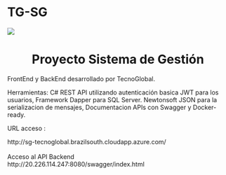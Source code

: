 # TG-SG
<p align="left">
   <img src="https://img.shields.io/badge/STATUS-EN%20DESAROLLO-green">
</p>
<h1 align="center"> Proyecto Sistema de Gestión </h1>

FrontEnd y BackEnd desarrollado por TecnoGlobal.

Herramientas:
C# REST API utilizando autenticación basica JWT para los usuarios,
Framework Dapper para SQL Server.
Newtonsoft JSON para la serializacion de mensajes,
Documentacion APIs con Swagger y Docker-ready.

URL acceso : 
<p>
http://sg-tecnoglobal.brazilsouth.cloudapp.azure.com/ <br/><br/>
Acceso al API Backend <br/> 
http://20.226.114.247:8080/swagger/index.html<br/>
</p>
